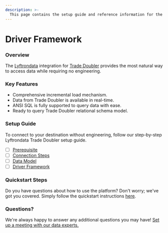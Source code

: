 ```yaml
---
description: >-
  This page contains the setup guide and reference information for the Trade Doubler source connector.
---
```


# Driver Framework

### Overview

The [Lyftrondata](https://www.lyftrondata.com/) integration for [Trade Doubler](None) provides the most natural way to access data while requiring no engineering.

### Key Features

* Comprehensive incremental load mechanism.
* Data from Trade Doubler is available in real-time.&#x20;
* ANSI SQL is fully supported to query data with ease.
* Ready to query Trade Doubler relational schema model.

### Setup Guide

To connect to your destination without engineering, follow our step-by-step Lyftrondata Trade Doubler setup guide.

* [ ] [Prerequisite](../prerequisite.md)
* [ ] [Connection Steps](../connection-steps.md)
* [ ] [Data Model](../data-model/erd.md)
* [ ] [Driver Framework](../driver-framework/)

### Quickstart Steps

Do you have questions about how to use the platform? Don't worry; we've got you covered. Simply follow the quickstart instructions [here](../driver-framework/README.md).

### Questions? <a href="#questions" id="questions"></a>

We're always happy to answer any additional questions you may have! [Set up a meeting with our data experts.](https://www.lyftrondata.com/book-a-meeting/)


